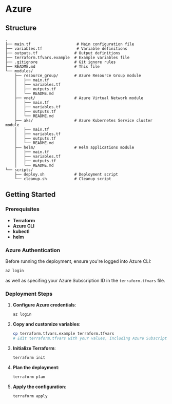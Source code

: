 # Azure

## Structure

```
.
├── main.tf                    # Main configuration file
├── variables.tf               # Variable definitions
├── outputs.tf                # Output definitions
├── terraform.tfvars.example  # Example variables file
├── .gitignore                # Git ignore rules
├── README.md                 # This file
└── modules/
    ├── resource_group/       # Azure Resource Group module
    │   ├── main.tf
    │   ├── variables.tf
    │   ├── outputs.tf
    │   └── README.md
    ├── vnet/                 # Azure Virtual Network module
    │   ├── main.tf
    │   ├── variables.tf
    │   ├── outputs.tf
    │   └── README.md
    ├── aks/                  # Azure Kubernetes Service cluster module
    │   ├── main.tf
    │   ├── variables.tf
    │   ├── outputs.tf
    │   └── README.md
    ├── helm/                 # Helm applications module
    │   ├── main.tf
    │   ├── variables.tf
    │   ├── outputs.tf
    │   └── README.md
└── scripts/
    ├── deploy.sh             # Deployment script
    └── cleanup.sh            # Cleanup script

```

## Getting Started

### Prerequisites
- **Terraform**
- **Azure CLI**
- **kubectl**
- **helm**

### Azure Authentication
Before running the deployment, ensure you're logged into Azure CLI:
```bash
az login
```

as well as specifing your Azure Subscription ID in the `terraform.tfvars` file.

### Deployment Steps

1. **Configure Azure credentials**: 
   ```bash
   az login
   ```

2. **Copy and customize variables**:
   ```bash
   cp terraform.tfvars.example terraform.tfvars
   # Edit terraform.tfvars with your values, including Azure Subscription ID
   ```

3. **Initialize Terraform**:
   ```bash
   terraform init
   ```

4. **Plan the deployment**:
   ```bash
   terraform plan
   ```

5. **Apply the configuration**:
   ```bash
   terraform apply
   ```
